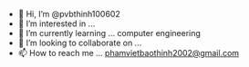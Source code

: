 - 👋 Hi, I’m @pvbthinh100602
- 👀 I’m interested in ...
- 🌱 I’m currently learning ... computer engineering
- 💞️ I’m looking to collaborate on ...
- 📫 How to reach me ... phamvietbaothinh2002@gmail.com

<!---
pvbthinh100602/pvbthinh100602 is a ✨ special ✨ repository because its `README.md` (this file) appears on your GitHub profile.
You can click the Preview link to take a look at your changes.
--->
